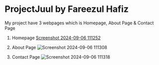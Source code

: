 # ProjectJuul by Fareezul Hafiz

My project have 3 webpages which is Homepage, About Page & Contact Page

1) Homepage
[Screenshot 2024-09-06 111252](https://github.com/user-attachments/assets/8646fe03-5335-4509-9053-0c52cd639d84)

2) About Page
![Screenshot 2024-09-06 111308](https://github.com/user-attachments/assets/f7213935-3ee3-4b6f-b18c-cec83d174f19)

3) Contact Page
![Screenshot 2024-09-06 111318](https://github.com/user-attachments/assets/6a879b38-8866-4232-ab5f-631f880b0ac6)
